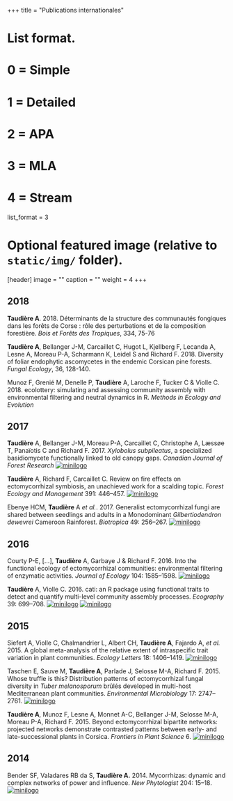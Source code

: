 +++
title = "Publications internationales"

# List format.
#   0 = Simple
#   1 = Detailed
#   2 = APA
#   3 = MLA
#   4 = Stream
list_format = 3

# Optional featured image (relative to `static/img/` folder).
[header]
image = ""
caption = ""
weight = 4
+++
<!-- 
<script src="https://bibbase.org/show?bib=https%3A%2F%2Fadrientaudiere.com%2Fdoc%2FMyPubs.bib&theme=simple&folding=1&jsonp=1"></script> 
 -->

## 2018 

**Taudière A**. 2018. Déterminants de la structure des communautés fongiques dans les forêts de Corse : rôle des perturbations et de la composition forestière.
*Bois et Forêts des Tropiques*, 334, 75-76  <a href="https://doi.org/10.19182/bft2017.334.a31493"><i class="fas fa-external-link-alt "></i></a> 
 

 **Taudière A**, Bellanger J-M, Carcaillet C, Hugot L, Kjellberg F, Lecanda A, Lesne A, Moreau P-A, Scharmann K, Leidel S and Richard F.  2018. Diversity of foliar endophytic ascomycetes in the endemic Corsican pine forests. *Fungal Ecology*, 36, 128-140. <a href="https://www.researchgate.net/profile/Jean-Michel_Bellanger/publication/328305639_Diversity_of_foliar_endophytic_ascomycetes_in_the_endemic_Corsican_pine_forests_Supplementary_material/data/5bc58ec8299bf17a1c557d7b/Taudiere-2018-Fungal-Ecology-SM.pdf"><i class="far fa-file-pdf"></i></a> <a href="https://www.sciencedirect.com/science/article/abs/pii/S1754504818301818"><i class="fas fa-external-link-alt "></i></a> 
 

Munoz F, Grenié M, Denelle P, <strong>Taudière</strong> A, Laroche F, Tucker C &amp; Violle C. 2018. ecolottery: simulating and assessing community assembly with environmental filtering and neutral dynamics in R. <em>Methods in Ecology and Evolution</em> <a href="https://www.researchgate.net/publication/318635375_ecolottery_simulating_and_assessing_community_assembly_with_environmental_filtering_and_neutral_dynamics_in_R"><i class="far fa-file-pdf"></i></a> <a href="https://github.com/frmunoz/ecolottery"><i class="fab fa-github-square "></i></a> <!--[![minilogo](img/logo/external-link.svg)]()--> <!--[![minilogo](img/logo/logoAltmetric.svg)]()-->


## 2017

<strong>Taudière</strong> A, Bellanger J-M, Moreau P-A, Carcaillet C, Christophe A, Læssøe T, Panaïotis C and Richard F. 2017. <em>Xylobolus subpileatus</em>, a specialized basidiomycete functionally linked to old canopy gaps. <em>Canadian Journal of Forest Research</em> <a href="https://www.researchgate.net/publication/315787988_Xylobolus_subpileatus_a_specialized_basidiomycete_functionally_linked_to_old_canopy_gaps"><i class="far fa-file-pdf"></i></a> <a href="http://www.nrcresearchpress.com/doi/full/10.1139/cjfr-2016-0521"><i class="fas fa-external-link-alt "></i></a> <a href="https://www.altmetric.com/details/21259595"><img src="/img/logo/logoAltmetric.svg" alt="minilogo" /></a></p>

<p><strong>Taudière</strong> A, Richard F, Carcaillet C. Review on fire effects on ectomycorrhizal symbiosis, an unachieved work for a scalding topic. <em>Forest Ecology and Management</em> 391: 446–457. <a href="https://www.researchgate.net/publication/314094946_Review_on_fire_effects_on_ectomycorrhizal_symbiosis_an_unachieved_work_for_a_scalding_topic?ev=prf_high"><i class="far fa-file-pdf"></i></a> <a href="http://www.sciencedirect.com/science/article/pii/S0378112716308787"><i class="fas fa-external-link-alt "></i></a> <a href="https://www.altmetric.com/details/17066940"><img src="/img/logo/logoAltmetric.svg" alt="minilogo" /></a> <a href="https://hal.archives-ouvertes.fr/hal-01485947v1"></a>

Ebenye HCM, <strong>Taudière</strong> A <em>et al.</em>. 2017. Generalist ectomycorrhizal fungi are shared between seedlings and adults in a Monodominant <em>Gilbertiodendron dewevrei</em> Cameroon Rainforest. <em>Biotropica</em> 49: 256–267. <a href="https://www.researchgate.net/publication/310812961_Ectomycorrhizal_fungi_are_shared_between_seedlings_and_adults_in_a_monodominant_Gilbertiodendron_dewevrei_rain_forest_in_Cameroon"><i class="far fa-file-pdf"></i></a> <a href="https://onlinelibrary.wiley.com/doi/10.1111/btp.12415/abstract"><i class="fas fa-external-link-alt "></i></a> <a href="https://www.altmetric.com/details/14433461"><img src="/img/logo/logoAltmetric.svg" alt="minilogo" /></a> <a href="https://hal.archives-ouvertes.fr/hal-01483153v1"><i class="fas fa-lock-open"></i></a>


## 2016

Courty P-E, […], <strong>Taudière</strong> A, Garbaye J &amp; Richard F. 2016. Into the functional ecology of ectomycorrhizal communities: environmental filtering of enzymatic activities. <em>Journal of Ecology</em> 104: 1585–1598. <a href="https://www.researchgate.net/publication/303858922_Into_the_functional_ecology_of_ectomycorrhizal_communities_Environmental_filtering_of_enzymatic_activities"><i class="far fa-file-pdf"></i></a> <a href="http://onlinelibrary.wiley.com/doi/10.1111/1365-2745.12633/full"><i class="fas fa-external-link-alt "></i></a> <a href="https://www.altmetric.com/details/9118229"><img src="/img/logo/logoAltmetric.svg" alt="minilogo" /></a> <a href="https://hal.archives-ouvertes.fr/hal-01359227v1"><i class="fas fa-lock-open"></i></a>


<p><strong>Taudière</strong> A, Violle C. 2016. cati: an R package using functional traits to detect and quantify multi-level community assembly processes. <em>Ecography</em> 39: 699–708. <a href="http://www.cefe.cnrs.fr/img/logo/D_INES/eq__IBiot/chercheurs/Adrien_taudiere/Taudiere2016_Ecography.pdf"><i class="far fa-file-pdf"></i></a> <a href="http://onlinelibrary.wiley.com/doi/10.1111/ecog.01433/pdf"><i class="fas fa-external-link-alt "></i></a> <a href="https://github.com/adrientaudiere/cati"><i class="fab fa-github-square "></i></a> <a href="https://cran.rstudio.com/web/packages/cati/index.html"><img src="/img/logo/R_logo.svg" alt="minilogo" /></a> <a href="https://wiley.altmetric.com/details/4091922"><img src="/img/logo/logoAltmetric.svg" alt="minilogo" /></a>

## 2015

Siefert A, Violle C, Chalmandrier L, Albert CH, <strong>Taudière A</strong>, Fajardo A, <em>et al.</em> 2015. A global meta-analysis of the relative extent of intraspecific trait variation in plant communities. <em>Ecology Letters</em> 18: 1406–1419. <a href="https://www.researchgate.net/publication/285176144_A_global_meta-analysis_of_the_relative_extent_of_intraspecific_trait_variation_in_plant_communities"><i class="far fa-file-pdf"></i></a> <a href="http://onlinelibrary.wiley.com/doi/10.1111/ele.12508/abstract"><i class="fas fa-external-link-alt "></i></a> <a href="https://www.altmetric.com/details/4563732"><img src="/img/logo/logoAltmetric.svg" alt="minilogo" /></a> <a href="https://hal.archives-ouvertes.fr/hal-01237101v1"><i class="fas fa-lock-open"></i></a>

Taschen E, Sauve M, <strong>Taudière A</strong>, Parlade J, Selosse M-A, Richard F. 2015. Whose truffle is this? Distribution patterns of ectomycorrhizal fungal diversity in <em>Tuber melanosporum</em> brûlés developed in multi-host Mediterranean plant communities. <em>Environmental Microbiology</em> 17: 2747–2761. <a href="http://www.cefe.cnrs.fr/img/logo/D_INES/eq__IBiot/chercheurs/Adrien_taudiere/Taschen2015_EnvMicro.pdf"><i class="far fa-file-pdf"></i></a> <a href="http://onlinelibrary.wiley.com/doi/10.1111/1462-2920.12741/abstract"><i class="fas fa-external-link-alt "></i></a> <a href="https://www.altmetric.com/details/3002207"><img src="/img/logo/logoAltmetric.svg" alt="minilogo" /></a>


<strong>Taudière A</strong>, Munoz F, Lesne A, Monnet A-C, Bellanger J-M, Selosse M-A, Moreau P-A, Richard F. 2015. Beyond ectomycorrhizal bipartite networks: projected networks demonstrate contrasted patterns between early- and late-successional plants in Corsica. <em>Frontiers in Plant Science</em> 6. <a href="http://www.cefe.cnrs.fr/img/logo/D_INES/eq__IBiot/chercheurs/Adrien_taudiere/Taudiere2015_FrontPlantesScience.pdf"><i class="far fa-file-pdf"></i></a> <a href="http://journal.frontiersin.org/article/10.3389/fpls.2015.00881/full"><i class="fas fa-external-link-alt "></i></a> <a href="https://www.altmetric.com/details/4653144"><img src="/img/logo/logoAltmetric.svg" alt="minilogo" /></a> <a href="https://hal.archives-ouvertes.fr/hal-01266358v1"><i class="fas fa-lock-open"></i></a>


## 2014

Bender SF, Valadares RB da S, <strong>Taudière A.</strong> 2014. Mycorrhizas: dynamic and complex networks of power and influence. <em>New Phytologist</em> 204: 15–18. <a href="http://www.cefe.cnrs.fr/img/logo/D_INES/eq__IBiot/chercheurs/Adrien_taudiere/Bender2014_NewPhyt.pdf"><i class="far fa-file-pdf"></i></a> <a href="http://onlinelibrary.wiley.com/doi/10.1111/nph.12991/full"><i class="fas fa-external-link-alt "></i></a> <a href="https://www.altmetric.com/details/2630460"><img src="/img/logo/logoAltmetric.svg" alt="minilogo" />

